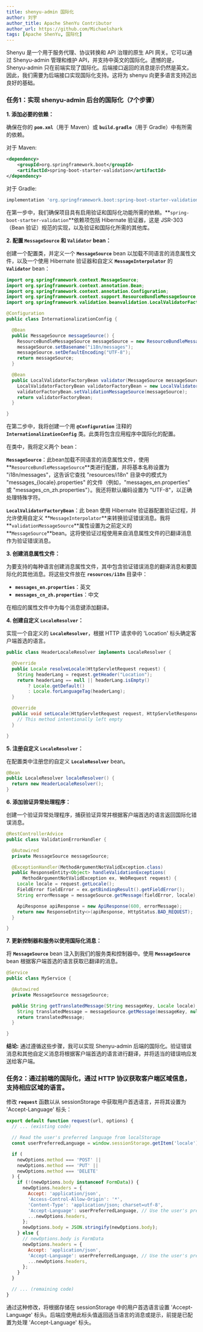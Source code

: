 ```yaml
---
title: shenyu-admin 国际化
author: 刘宇
author_title: Apache ShenYu Contributor
author_url: https://github.com/Michaelshark
tags: [Apache ShenYu, 国际化]
---
```

Shenyu 是一个用于服务代理、协议转换和 API 治理的原生 API 网关。它可以通过 Shenyu-admin 管理和维护 API，并支持中英文的国际化。遗憾的是，Shenyu-admin 只在前端实现了国际化。后端接口返回的消息提示仍然是英文。因此，我们需要为后端接口实现国际化支持。这将为 shenyu 向更多语言支持迈出良好的基础。

### ****任务1：实现 shenyu-admin 后台的国际化（7个步骤）****

**1. 添加必要的依赖：**

确保在你的 **`pom.xml`**（用于 Maven）或 **`build.gradle`**（用于 Gradle）中有所需的依赖。

对于 Maven:

```xml
<dependency>
    <groupId>org.springframework.boot</groupId>
    <artifactId>spring-boot-starter-validation</artifactId>
</dependency>
```

对于 Gradle:

```groovy
implementation 'org.springframework.boot:spring-boot-starter-validation'
```

在第一步中，我们确保项目具有启用验证和国际化功能所需的依赖。**`spring-boot-starter-validation`**依赖项包括 Hibernate 验证器，这是 JSR-303（Bean 验证）规范的实现，以及验证和国际化所需的其他库。

**2. 配置 `MessageSource` 和 `Validator` bean：**

创建一个配置类，并定义一个 **`MessageSource`** bean 以加载不同语言的消息属性文件，以及一个使用 Hibernate 验证器和自定义 **`MessageInterpolator`** 的 **`Validator`** bean：

```java
import org.springframework.context.MessageSource;
import org.springframework.context.annotation.Bean;
import org.springframework.context.annotation.Configuration;
import org.springframework.context.support.ResourceBundleMessageSource;
import org.springframework.validation.beanvalidation.LocalValidatorFactoryBean;

@Configuration
public class InternationalizationConfig {

  @Bean
  public MessageSource messageSource() {
    ResourceBundleMessageSource messageSource = new ResourceBundleMessageSource();
    messageSource.setBasename("i18n/messages");
    messageSource.setDefaultEncoding("UTF-8");
    return messageSource;
  }

  @Bean
  public LocalValidatorFactoryBean validator(MessageSource messageSource) {
    LocalValidatorFactoryBean validatorFactoryBean = new LocalValidatorFactoryBean();
    validatorFactoryBean.setValidationMessageSource(messageSource);
    return validatorFactoryBean;
  }

}
```

在第二步中，我将创建一个用 **`@Configuration`** 注释的 **`InternationalizationConfig`** 类。此类将包含应用程序中国际化的配置。

在类中，我将定义两个 bean：

**`MessageSource`**：此bean加载不同语言的消息属性文件，使用**`ResourceBundleMessageSource`**类进行配置，并将基本名称设置为 "i18n/messages"，这告诉它查找 "resources/i18n" 目录中的模式为 "messages_{locale}.properties" 的文件（例如，"messages_en.properties" 或 "messages_cn_zh.properties"）。我还将默认编码设置为 "UTF-8"，以正确处理特殊字符。

**`LocalValidatorFactoryBean`**：此 bean 使用 Hibernate 验证器配置验证过程，并允许使用自定义 **`MessageInterpolator`**来转换验证错误消息。我将 **`validationMessageSource`**属性设置为之前定义的 **`MessageSource`**bean。这将使验证过程使用来自消息属性文件的已翻译消息作为验证错误消息。

**3. 创建消息属性文件：**

为要支持的每种语言创建消息属性文件，其中包含验证错误消息的翻译消息和要国际化的其他消息。将这些文件放在 **`resources/i18n`** 目录中：

- **`messages_en.properties`**：英文
- **`messages_cn_zh.properties`**：中文

在相应的属性文件中为每个消息键添加翻译。

**4. 创建自定义 `LocaleResolver`：**

实现一个自定义的 **`LocaleResolver`**，根据 HTTP 请求中的 'Location' 标头确定客户端首选的语言。

```java
public class HeaderLocaleResolver implements LocaleResolver {

  @Override
  public Locale resolveLocale(HttpServletRequest request) {
    String headerLang = request.getHeader("Location");
    return headerLang == null || headerLang.isEmpty()
        ? Locale.getDefault()
        : Locale.forLanguageTag(headerLang);
  }

  @Override
  public void setLocale(HttpServletRequest request, HttpServletResponse response, Locale locale) {
    // This method intentionally left empty
  }

}
```

**5. 注册自定义 `LocaleResolver`：**

在配置类中注册您的自定义 **`LocaleResolver`** bean。

```java
@Bean
public LocaleResolver localeResolver() {
  return new HeaderLocaleResolver();
}
```

**6. 添加验证异常处理程序：**

创建一个验证异常处理程序，捕获验证异常并根据客户端首选的语言返回国际化错误消息。

```java
@RestControllerAdvice
public class ValidationErrorHandler {

  @Autowired
  private MessageSource messageSource;

  @ExceptionHandler(MethodArgumentNotValidException.class)
  public ResponseEntity<Object> handleValidationExceptions(
      MethodArgumentNotValidException ex, WebRequest request) {
    Locale locale = request.getLocale();
    FieldError fieldError = ex.getBindingResult().getFieldError();
    String errorMessage = messageSource.getMessage(fieldError, locale);

    ApiResponse apiResponse = new ApiResponse(600, errorMessage);
    return new ResponseEntity<>(apiResponse, HttpStatus.BAD_REQUEST);
  }

}
```

**7. 更新控制器和服务以使用国际化消息：**

将 **`MessageSource`** bean 注入到我们的服务类和控制器中。使用 **`MessageSource`** bean 根据客户端首选的语言获取已翻译的消息。

```java
@Service
public class MyService {

  @Autowired
  private MessageSource messageSource;

  public String getTranslatedMessage(String messageKey, Locale locale) {
    String translatedMessage = messageSource.getMessage(messageKey, null, locale);
    return translatedMessage;
  }

}
```

**结论:** 通过遵循这些步骤，我可以实现 Shenyu-admin 后端的国际化。验证错误消息和其他自定义消息将根据客户端首选的语言进行翻译，并将适当的错误响应发送给客户端。

### ****任务2：通过前端的国际化，通过 HTTP 协议获取客户端区域信息，支持相应区域的语言。****

修改 **`request`** 函数以从 sessionStorage 中获取用户首选语言，并将其设置为 'Accept-Language' 标头：

```jsx
export default function request(url, options) {
  // ... (existing code)

  // Read the user's preferred language from localStorage
  const userPreferredLanguage = window.sessionStorage.getItem('locale') || 'en-US';

  if (
    newOptions.method === 'POST' ||
    newOptions.method === 'PUT' ||
    newOptions.method === 'DELETE'
  ) {
    if (!(newOptions.body instanceof FormData)) {
      newOptions.headers = {
        Accept: 'application/json',
        'Access-Control-Allow-Origin': '*',
        'Content-Type': 'application/json; charset=utf-8',
        'Accept-Language': userPreferredLanguage, // Use the user's preferred language
        ...newOptions.headers,
      };
      newOptions.body = JSON.stringify(newOptions.body);
    } else {
      // newOptions.body is FormData
      newOptions.headers = {
        Accept: 'application/json',
        'Accept-Language': userPreferredLanguage, // Use the user's preferred language
        ...newOptions.headers,
      };
    }
  }

  // ... (remaining code)
}
```

通过这种修改，将根据存储在 sessionStorage 中的用户首选语言设置 'Accept-Language' 标头。后端应使用此标头值返回适当语言的消息或提示，前提是已配置为处理 'Accept-Language' 标头。
